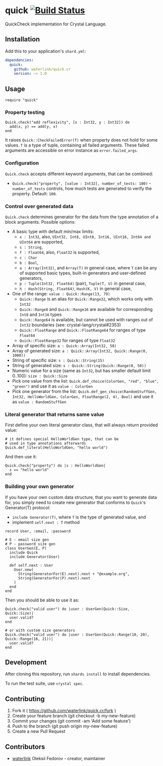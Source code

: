 # quick [![Build Status](https://travis-ci.org/waterlink/quick.cr.svg?branch=master)](https://travis-ci.org/waterlink/quick.cr)

QuickCheck implementation for Crystal Language.

## Installation

Add this to your application's `shard.yml`:

```yaml
dependencies:
  quick:
    github: waterlink/quick.cr
    version: ~> 1.0
```

## Usage

```crystal
require "quick"
```

### Property testing

```crystal
Quick.check("add reflexivity", [x : Int32, y : Int32]) do
  add(x, y) == add(y, x)
end
```

It raises `Quick::CheckFailedError(T)` when property does not hold for some
values. `T` is a type of tuple, containing all failed arguments.
These failed arguments are accessible on error instance as `error.failed_args`.

### Configuration

`Quick.check` accepts different keyword arguments, that can be combined:

- `Quick.check("property", [value : Int32], number_of_tests: 100)` - `number_of_tests` controls,
  how much tests are generated to verify the property. Default: `100`.

### Control over generated data

`Quick.check` determines generator for the data from the type annotation of a
block arguments. Possible options:

- A basic type with default min/max limits:
  - `x : Int32`, also, `UInt32, Int8, UInt8, Int16, UInt16, Int64 and UInt64` are supported,
  - `s : String`,
  - `f : Float64`, also, `Float32` is supported,
  - `c : Char`
  - `b : Bool`,
  - `a : Array(Int32)`, and `Array(T)` in general case, where `T` can be any of supported basic types, built-in generators and user-defined generators,
  - `p : Tuple(Int32, Float64)` (pair), `Tuple(T, U)` in general case,
  - `h : Hash(String, Float64)`, `Hash(K, V)` in general case,
- One of the range: `value : Quick::Range(13, 79)`
  - `Quick::Range` is an alias for `Quick::Range32`, which works only with `Int32`
  - `Quick::Range8` and `Quick::Range16` are available for corresponding `Int8` and `Int16` types
  - `Quick::Range64` is available, but cannot be used with ranges out of `Int32` boundaries (see: crystal-lang/crystal#2353)
  - `Quick::FloatRange` and `Quick::FloatRange64` for ranges of type `Float64`
  - `Quick::FloatRange32` for ranges of type `Float32`
- Array of specific size: `a : Quick::Array(Int32, 50)`
- Array of generated size: `a : Quick::Array(Int32, Quick::Range(0, 1000))`
- String of specific size: `s : Quick::String(15)`
- String of generated size: `s : Quick::String(Quick::Range(0, 50))`
- Numeric value for a size (same as `Int32`, but has smaller default limit 0..100): `size : Quick::Size`
- Pick one value from the list: `Quick.def_choice(ColorGen, "red", "blue", "green")` and use it as `value : ColorGen`
- Pick one generator from the list: `Quick.def_gen_choice(RandomStuffGen, Int32, HelloWorldGen, ColorGen, FloatRange(2, 4), Bool)` and use it as `value : RandomStuffGen`

### Literal generator that returns same value

First define your own literal generator class, that will always return provided value:

```crystal
# it defines special HelloWorldGen type, that can be
# used in type annotations afterwards
Quick.def_literal(HelloWorldGen, "hello world")
```

And then use it:

```crystal
Quick.check("property") do |s : HelloWorldGen|
  s == "hello world"
end
```

### Building your own generator

If you have your own custom data structure, that you want to generate data for,
you simply need to create new generator that conforms to `Quick`'s Generator(T)
protocol:

- `include Generator(T)`, where `T` is the type of generated value, and
- implement `self.next : T` method

```crystal
record User, :email, :password

# E - email size gen
# P - password size gen
class UserGen(E, P)
  include Quick
  include Generator(User)

  def self.next : User
    User.new(
      String(GeneratorFor(E).next).next + "@example.org",
      String(GeneratorFor(P).next).next
    )
  end
end
```

Then you should be able to use it as:

```crystal
Quick.check("valid user") do |user : UserGen(Quick::Size, Quick::Size)|
  user.valid?
end

# or with custom size generators
Quick.check("valid user") do |user : UserGen(Quick::Range(10, 20), Quick::Range(16, 21))|
  user.valid?
end
```

## Development

After cloning this repository, run `shards install` to install dependencies.

To run the test suite, use `crystal spec`.

## Contributing

1. Fork it ( https://github.com/waterlink/quick.cr/fork )
2. Create your feature branch (git checkout -b my-new-feature)
3. Commit your changes (git commit -am 'Add some feature')
4. Push to the branch (git push origin my-new-feature)
5. Create a new Pull Request

## Contributors

- [waterlink](https://github.com/waterlink) Oleksii Fedorov - creator,
  maintainer
